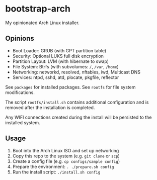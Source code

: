 # bootstrap-arch

My opinionated Arch Linux installer.

## Opinions

- Boot Loader: GRUB (with GPT partition table)
- Security: Optional LUKS full disk encryption
- Partition Layout: LVM (with hibernate to swap)
- File System: Btrfs (with subvolumes: `/`, `/var`, `/home`)
- Networking: networkd, resolved, nftables, iwd, Multicast DNS
- Services: ntpd, sshd, atd, plocate, pkgfile, reflector

See `packages` for installed packages.
See `rootfs` for file system modifications.

The script `rootfs/install.sh` contains additional configuration and
is removed after the installation is completed.

Any WIFI connections created during the install will be persisted to
the installed system.

## Usage

1. Boot into the Arch Linux ISO and set up networking
1. Copy this repo to the system (e.g. `git clone` or `scp`)
1. Create a config file (e.g. `cp configs/sample config`)
1. Prepare the environment: `. ./prepare.sh config`
1. Run the install script: `./install.sh config`
